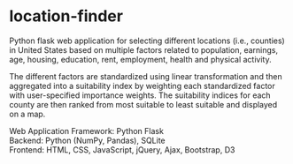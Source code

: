 # location-finder
Python flask web application for selecting different locations (i.e., counties) in United States based on multiple factors related to population, earnings, age, housing, education, rent, employment, health and physical activity. 

The different factors are standardized using linear transformation and then aggregated into a suitability index by weighting each standardized factor with user-specified importance weights. The suitability indices for each county are then ranked from most suitable to least suitable and displayed on a map.

Web Application Framework: Python Flask <br>
Backend: Python (NumPy, Pandas), SQLite <br>
Frontend: HTML, CSS, JavaScript, jQuery, Ajax, Bootstrap, D3
